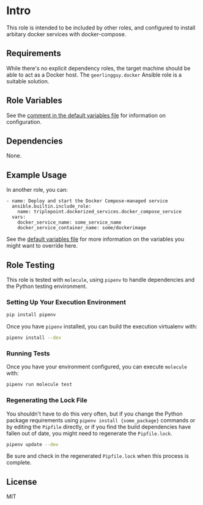 # Intro
This role is intended to be included by other roles, and configured to install arbitary docker services with docker-compose.

## Requirements
While there's no explicit dependency roles, the target machine should be able to act as a Docker host.  The `geerlingguy.docker` Ansible role is a suitable solution.

## Role Variables
See the [comment in the default variables file](defaults/main.yml) for information on configuration.

## Dependencies
None.

## Example Usage
In another role, you can:
```
- name: Deploy and start the Docker Compose-managed service
  ansible.builtin.include_role:
    name: triplepoint.dockerized_services.docker_compose_service
  vars:
    docker_service_name: some_service_name
    docker_service_container_name: some/dockerimage
```
See the [default variables file](defaults/main.yml) for more information on the variables you might want to override here.

## Role Testing
This role is tested with `molecule`, using `pipenv` to handle dependencies and the Python testing environment.

### Setting Up Your Execution Environment
``` sh
pip install pipenv
```

Once you have `pipenv` installed, you can build the execution virtualenv with:
``` sh
pipenv install --dev
```

### Running Tests
Once you have your environment configured, you can execute `molecule` with:
``` sh
pipenv run molecule test
```

### Regenerating the Lock File
You shouldn't have to do this very often, but if you change the Python package requirements using `pipenv install {some_package}` commands or by editing the `Pipfile` directly, or if you find the build dependencies have fallen out of date, you might need to regenerate the `Pipfile.lock`.
``` sh
pipenv update --dev
```
Be sure and check in the regenerated `Pipfile.lock` when this process is complete.

## License
MIT
